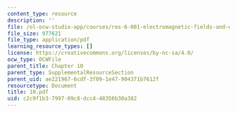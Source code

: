 ```yaml
---
content_type: resource
description: ''
file: /ol-ocw-studio-app/courses/res-6-001-electromagnetic-fields-and-energy-spring-2008/c2c9f1b3799709c8dcc448356b30a382_10.pdf
file_size: 977621
file_type: application/pdf
learning_resource_types: []
license: https://creativecommons.org/licenses/by-nc-sa/4.0/
ocw_type: OCWFile
parent_title: Chapter 10
parent_type: SupplementalResourceSection
parent_uid: ae221967-6cdf-3f09-1e47-904371b7612f
resourcetype: Document
title: 10.pdf
uid: c2c9f1b3-7997-09c8-dcc4-48356b30a382
---
```

